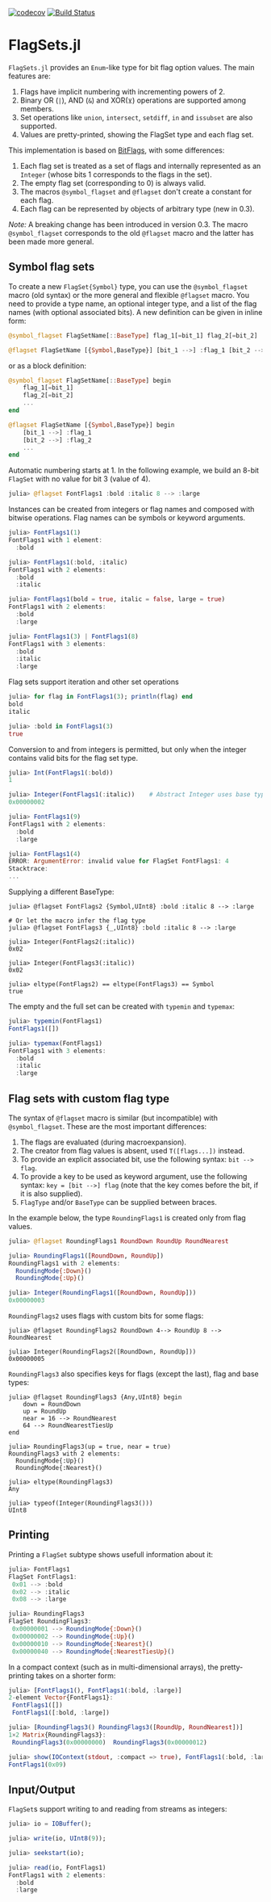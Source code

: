 [![codecov](https://codecov.io/gh/jessymilare/FlagSets.jl/branch/master/graph/badge.svg?token=9BEVIJH08E)](https://codecov.io/gh/jessymilare/FlagSets.jl)
[![Build Status](https://travis-ci.com/jessymilare/FlagSets.jl.svg?branch=master)](https://travis-ci.com/jessymilare/FlagSets.jl)

# FlagSets.jl

`FlagSets.jl` provides an `Enum`-like type for bit flag option values. The main features
are:

1. Flags have implicit numbering with incrementing powers of 2.
2. Binary OR (`|`), AND (`&`) and XOR(`⊻`) operations are supported among members.
3. Set operations like `union`, `intersect`, `setdiff`, `in` and `issubset` are also
    supported.
4. Values are pretty-printed, showing the FlagSet type and each flag set.

This implementation is based on [BitFlags](https://github.com/jmert/BitFlags.jl), with
some differences:

1. Each flag set is treated as a set of flags and internally represented as an `Integer`
    (whose bits 1 corresponds to the flags in the set).
2. The empty flag set (corresponding to 0) is always valid.
3. The macros `@symbol_flagset` and `@flagset` don't create a constant for each flag.
4. Each flag can be represented by objects of arbitrary type (new in 0.3).

_Note:_ A breaking change has been introduced in version 0.3. The macro `@symbol_flagset`
corresponds to the old `@flagset` macro and the latter has been made more general.


## Symbol flag sets

To create a new `FlagSet{Symbol}` type, you can use the `@symbol_flagset` macro
(old syntax) or the more general and flexible `@flagset` macro.
You need to provide a type name, an optional integer type, and a list of the flag
names (with optional associated bits).
A new definition can be given in inline form:
```julia
@symbol_flagset FlagSetName[::BaseType] flag_1[=bit_1] flag_2[=bit_2] ...

@flagset FlagSetName [{Symbol,BaseType}] [bit_1 -->] :flag_1 [bit_2 -->] :flag_2 ...
```
or as a block definition:
```julia
@symbol_flagset FlagSetName[::BaseType] begin
    flag_1[=bit_1]
    flag_2[=bit_2]
    ...
end

@flagset FlagSetName [{Symbol,BaseType}] begin
    [bit_1 -->] :flag_1
    [bit_2 -->] :flag_2
    ...
end
```

Automatic numbering starts at 1. In the following example, we build an 8-bit `FlagSet`
with no value for bit 3 (value of 4).
```julia
julia> @flagset FontFlags1 :bold :italic 8 --> :large
```

Instances can be created from integers or flag names and composed with bitwise operations.
Flag names can be symbols or keyword arguments.
```julia
julia> FontFlags1(1)
FontFlags1 with 1 element:
  :bold

julia> FontFlags1(:bold, :italic)
FontFlags1 with 2 elements:
  :bold
  :italic

julia> FontFlags1(bold = true, italic = false, large = true)
FontFlags1 with 2 elements:
  :bold
  :large

julia> FontFlags1(3) | FontFlags1(8)
FontFlags1 with 3 elements:
  :bold
  :italic
  :large
```

Flag sets support iteration and other set operations
```julia
julia> for flag in FontFlags1(3); println(flag) end
bold
italic

julia> :bold in FontFlags1(3)
true
```

Conversion to and from integers is permitted, but only when the integer contains valid
bits for the flag set type.
```julia
julia> Int(FontFlags1(:bold))
1

julia> Integer(FontFlags1(:italic))    # Abstract Integer uses base type
0x00000002

julia> FontFlags1(9)
FontFlags1 with 2 elements:
  :bold
  :large

julia> FontFlags1(4)
ERROR: ArgumentError: invalid value for FlagSet FontFlags1: 4
Stacktrace:
...
```

Supplying a different BaseType:

```
julia> @flagset FontFlags2 {Symbol,UInt8} :bold :italic 8 --> :large

# Or let the macro infer the flag type
julia> @flagset FontFlags3 {_,UInt8} :bold :italic 8 --> :large

julia> Integer(FontFlags2(:italic))
0x02

julia> Integer(FontFlags3(:italic))
0x02

julia> eltype(FontFlags2) == eltype(FontFlags3) == Symbol
true
```

The empty and the full set can be created with `typemin` and `typemax`:
```julia
julia> typemin(FontFlags1)
FontFlags1([])

julia> typemax(FontFlags1)
FontFlags1 with 3 elements:
  :bold
  :italic
  :large
```


## Flag sets with custom flag type

The syntax of `@flagset` macro is similar (but incompatible) with `@symbol_flagset`.
These are the most important differences:

1. The flags are evaluated (during macroexpansion).
2. The creator from flag values is absent, used `T([flags...])` instead.
3. To provide an explicit associated bit, use the following syntax: `bit --> flag`.
4. To provide a key to be used as keyword argument, use the following syntax:
    `key = [bit -->] flag` (note that the key comes before the bit, if it is also supplied).
5. `FlagType` and/or `BaseType` can be supplied between braces.

In the example below, the type `RoundingFlags1` is created only from flag values.
```julia
julia> @flagset RoundingFlags1 RoundDown RoundUp RoundNearest

julia> RoundingFlags1([RoundDown, RoundUp])
RoundingFlags1 with 2 elements:
  RoundingMode{:Down}()
  RoundingMode{:Up}()

julia> Integer(RoundingFlags1([RoundDown, RoundUp]))
0x00000003
```

`RoundingFlags2` uses flags with custom bits for some flags:
```
julia> @flagset RoundingFlags2 RoundDown 4--> RoundUp 8 --> RoundNearest

julia> Integer(RoundingFlags2([RoundDown, RoundUp]))
0x00000005
```

`RoundingFlags3` also specifies keys for flags (except the last), flag and base types:
```
julia> @flagset RoundingFlags3 {Any,UInt8} begin
    down = RoundDown
    up = RoundUp
    near = 16 --> RoundNearest
    64 --> RoundNearestTiesUp
end

julia> RoundingFlags3(up = true, near = true)
RoundingFlags3 with 2 elements:
  RoundingMode{:Up}()
  RoundingMode{:Nearest}()

julia> eltype(RoundingFlags3)
Any

julia> typeof(Integer(RoundingFlags3()))
UInt8
```

## Printing

Printing a `FlagSet` subtype shows usefull information about it:
```julia
julia> FontFlags1
FlagSet FontFlags1:
 0x01 --> :bold
 0x02 --> :italic
 0x08 --> :large

julia> RoundingFlags3
FlagSet RoundingFlags3:
 0x00000001 --> RoundingMode{:Down}()
 0x00000002 --> RoundingMode{:Up}()
 0x00000010 --> RoundingMode{:Nearest}()
 0x00000040 --> RoundingMode{:NearestTiesUp}()
```

In a compact context (such as in multi-dimensional arrays), the pretty-printing
takes on a shorter form:
```julia
julia> [FontFlags1(), FontFlags1(:bold, :large)]
2-element Vector{FontFlags1}:
 FontFlags1([])
 FontFlags1([:bold, :large])

julia> [RoundingFlags3() RoundingFlags3([RoundUp, RoundNearest])]
1×2 Matrix{RoundingFlags3}:
 RoundingFlags3(0x00000000)  RoundingFlags3(0x00000012)

julia> show(IOContext(stdout, :compact => true), FontFlags1(:bold, :large))
FontFlags1(0x09)
```
## Input/Output

`FlagSet`s support writing to and reading from streams as integers:
```julia
julia> io = IOBuffer();

julia> write(io, UInt8(9));

julia> seekstart(io);

julia> read(io, FontFlags1)
FontFlags1 with 2 elements:
  :bold
  :large
```
